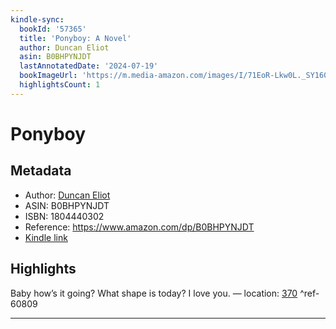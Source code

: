 ```yaml
---
kindle-sync:
  bookId: '57365'
  title: 'Ponyboy: A Novel'
  author: Duncan Eliot
  asin: B0BHPYNJDT
  lastAnnotatedDate: '2024-07-19'
  bookImageUrl: 'https://m.media-amazon.com/images/I/71EoR-Lkw0L._SY160.jpg'
  highlightsCount: 1
---
```

# Ponyboy
## Metadata
* Author: [Duncan Eliot](https://www.amazon.comundefined)
* ASIN: B0BHPYNJDT
* ISBN: 1804440302
* Reference: https://www.amazon.com/dp/B0BHPYNJDT
* [Kindle link](kindle://book?action=open&asin=B0BHPYNJDT)

## Highlights
Baby how’s it going? What shape is today? I love you. — location: [370](kindle://book?action=open&asin=B0BHPYNJDT&location=370) ^ref-60809

---
